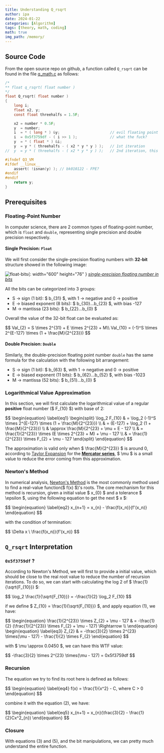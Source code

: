 ```yaml
---
title: Understanding Q_rsqrt
author: ipa
date: 2024-01-22
categories: [Algorithm]
tags: [theory, math, coding]
math: true
img_path: /memory/
---
```


## Source Code

From the open source repo on github, a function called `Q_rsqrt` can be found in the file [q_math.c](https://github.com/id-Software/Quake-III-Arena/blob/master/code/game/q_math.c) as follows:

```c
/*
** float q_rsqrt( float number )
*/
float Q_rsqrt( float number )
{
	long i;
	float x2, y;
	const float threehalfs = 1.5F;

	x2 = number * 0.5F;
	y  = number;
	i  = * ( long * ) &y;						// evil floating point bit level hacking
	i  = 0x5f3759df - ( i >> 1 );               // what the fuck?
	y  = * ( float * ) &i;
	y  = y * ( threehalfs - ( x2 * y * y ) );   // 1st iteration
//	y  = y * ( threehalfs - ( x2 * y * y ) );   // 2nd iteration, this can be removed

#ifndef Q3_VM
#ifdef __linux__
	assert( !isnan(y) ); // bk010122 - FPE?
#endif
#endif
	return y;
}
```

## Prerequisites

### Floating-Point Number

In computer science, there are 2 common types of floating-point number, which is `float` and `double`, representing single precision and double precision respectively.

#### Single Precision: `Float`

We will first consider the single-precision floating numbers with **32-bit** structure showed in the following image:

![float-bits](float-bits.png){: width="600" height="76" }
_[single-precision floating number in bits](https://en.wikipedia.org/wiki/Single-precision_floating-point_format)_

All the bits can be categorized into 3 groups:

- S -> sign (1 bit): $ b_{31} $, with 1 -> negative and 0 -> positive
- E -> biased exponent (8 bits): $ b_{30}...b_{23} $, with bias -127
- M -> mantissa (23 bits): $ b_{22}...b_{0} $

Overall the value of the 32-bit float can be evaluated as:

<div>$$
  Val_{2} = S \times 2^{31} + E \times 2^{23} + M\\
  Val_{10} = (-1)^S \times 2^{E-127} \times (1 + \frac{M}{2^{23}})
  $$</div>

#### Double Precision: `Double`

Similarly, the double-precision floating point number `double` has the same formula for the calculation with the following bit arrangement:

- S -> sign (1 bit): $ b_{63} $, with 1 -> negative and 0 -> positive
- E -> biased exponent (11 bits): $ b_{62}...b_{52} $, with bias -1023
- M -> mantissa (52 bits): $ b_{51}...b_{0} $

### Logarithmical Value Approximation

In this section, we will first calculate the logarithmical value of a regular **positive** float number ($ F_{10} $) with base of 2:

<div>$$
  \begin{equation} \label{eq1}
  \begin{split}
  	\log_2 F_{10} & = \log_2 (-1)^S \times 2^{E-127} \times (1 + \frac{M}{2^{23}}) \\
                  & = (E-127) + \log_2 (1 + \frac{M}{2^{23}}) \\
                  & \approx \frac{M}{2^{23} + \mu + E - 127 \\
                  & = \frac{1}{2^{23}} \times (E \times 2^{23} + M) + \mu - 127 \\
                  & = \frac{1}{2^{23}} \times F_{2} + \mu - 127
  \end{split}  
  \end{equation}
  $$</div>

The approximation is valid only when $ \frac{M}{2^{23}} $ is around 0, according to [Taylor Expansion](https://en.wikipedia.org/wiki/Taylor_series) for the [**Mercator series**](https://en.wikipedia.org/wiki/Mercator_series), $ \mu $ is a small value to reduce the error coming from this approximation.

### Newton's Method

In numerical analysis, [Newton's Method](https://en.wikipedia.org/wiki/Newton's_method) is the most commonly method used to find a real-value function($ f(x) $)'s roots. The core mechanism for this method is recursion, given a initial value $ x_{0} $ and a tolerance $ \epsilon $, using the following equation to get the next $ x $:

<div>$$
  \begin{equation} \label{eq2}
  x_{n+1} = x_{n} - \frac{f(x_n)}{f'(x_n)}
  \end{equation}
  $$</div>

with the condition of termination:

<div>$$
  \Delta x \ \frac{f(x_n)}{f'(x_n)}
  $$</div>

## `Q_rsqrt` Interpretation

### `0x5f3759df` ?

According to Newton's Method, we will first to provide a initial value, which should be close to the real root value to reduce the number of recursion iterations. To do so, we can start with calculating the log 2 of $ \frac{1}{\sqrt{F_{10}}} $:

<div>$$
  \log_2 \frac{1}{\sqrt{F_{10}}} = -\frac{1}{2} \log_2 F_{10}
  $$</div>

if we define $ Z_{10} = \frac{1}{\sqrt{F_{10}}} $, and apply equation (1), we have:

<div>$$
  \begin{equation}
  	\frac{1}{2^{23}} \times Z_{2} + \mu - 127 & = -\frac{1}{2} (\frac{1}{2^{23}} \times F_{2} + \mu - 127) \Rightarrow \\
  \end{equation}
  \begin{equation} \label{eq3}
    Z_{2} & = -\frac{3}{2} \times 2^{23} \times(\mu - 127) - \frac{1}{2} \times F_{2}
  \end{equation}
  $$</div>

with $ \mu \approx 0.0450 $, we can have this WTF value:

<div>$$
    -\frac{3}{2} \times 2^{23} \times(\mu - 127) = 0x5f3759df
  $$</div>

### Recursion

The equation we try to find its root here is defined as follows:

<div>$$
  \begin{equation} \label{eq4}
  f(x) = \frac{1}{x^2} - C, where C > 0
  \end{equation}
  $$</div>

combine it with the equation (2), we have:

<div>$$
  \begin{equation} \label{eq5}
  x_{n+1} = x_{n}(\frac{3}{2} - \frac{1}{2}Cx^2_{n})
  \end{equation}
  $$</div>

### Closure

With equations (3) and (5), and the bit manipulations, we can pretty much understand the entire function. 
